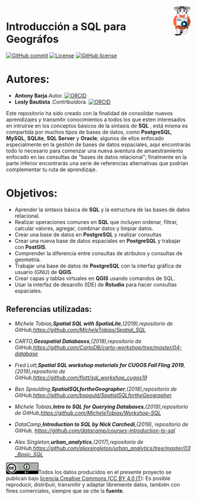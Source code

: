 <img alt="SpatialSQL" src="./Img/icon/sql.png" align="right" width = 10%/>

# Introducción a SQL para Geográfos
[![GitHub commit](https://img.shields.io/github/last-commit/pcm-dpc/COVID-19)](https://github.com/barja8/IntroSQL/commits/master)
[![License](https://img.shields.io/badge/License-MIT-blue.svg)](https://opensource.org/licenses/MIT)
[![GitHub license](https://img.shields.io/badge/License-Creative%20Commons%20Attribution%204.0%20International-blue)](https://creativecommons.org/licenses/)


# Autores: 
- <strong>Antony Barja</strong>.Autor. <a href='https://orcid.org/0000-0001-5921-2858' target='orcid.widget'><img src='https://members.orcid.org/sites/default/files/vector_iD_icon.svg' class='orcid' alt='ORCID' width = 14></a>
- <strong> Lesly Bautista </strong>.Contribuidora. <a href='https://orcid.org/0000-0003-3523-8687' target='orcid.widget'><img src='https://members.orcid.org/sites/default/files/vector_iD_icon.svg' class='orcid' alt='ORCID' width = 14></a>

Este repositorio ha sido creado con la finalidad de consolidar nuevos aprendizajes y transmitir conocimientos a todos los que esten interesados en intruirse en los conceptos básicos de la sintaxis de **SQL** 
, está misma es compartida por muchos tipos de bases de datos, como **PostgreSQL**, **MySQL**, **SQLite**, **SQL Server** y **Oracle**; algunos de ellos enfocado especialmente en la gestión de bases de datos espaciales, aquí encontrarás todo lo necesario para comenzar una nueva aventura de amaestramiento enfocado en las consultas de "bases de datos relacional"; finalmente
en la parte inferior encontrarás una serie de referencias alternativas que podrían complementar tu ruta de aprendizaje.


# Objetivos:
 - Aprender la sintaxis básica de **SQL** y la estructura de las bases de datos relacional.
 - Realizar operaciones comunes en **SQL** que incluyen ordenar, filtrar, calcular valores, agregar, combinar datos y limpiar datos.
 - Crear una base de datos en **PostgreSQL** y realizar consultas 
 - Crear una nueva base de datos espaciales en **PostgreSQL** y trabajar con **PostGIS**.
 - Comprender la diferencia entre consultas de atributos y consultas de geometría.
 - Trabajar una base de datos de **PostgreSQL** con la interfaz gráfica de usuario (GNU) de **QGIS**.
 - Crear capas y tablas virtuales en **QGIS** usando  comandos de SQL.
 - Usar la interfaz de desarollo (IDE) de **Rstudio** para hacer consultas espaciales. 
  

## Referencias utilizadas:
- *Michele Tobias,**Spatial SQL with SpatiaLite**,(2019),repositorio de GitHub,https://github.com/MicheleTobias/Spatial_SQL*
  
- *CARTO,**Geospatial Databases**,(2018),repositorio de GitHub,https://github.com/CartoDB/carto-workshop/tree/master/04-database*
  
- *Fred Lott,**Spatial SQL workshop materials for CUGOS Fall Fling 2019**,(2019),repositorio de GitHub,https://github.com/flott/sql_workshop_cugos19*
  
- *Ben Spaulding,**SpatialSQLfortheGeographer**,(2018),repositorio de GitHub,https://github.com/bspauld/SpatialSQLfortheGeographer*
  
- *Michele Tobias,**Intro to SQL for Querying Databases**,(2019),repositorio de GitHub,https://github.com/MicheleTobias/Workshop-SQL*
  
- *DataCamp,**Introduction to SQL by Nick Carchedi**,(2019), repositorio de GitHub, https://github.com/datacamp/courses-introduction-to-sql*

- *Alex Singleton,**urban_analytics**,(2017),repositorio de GitHub,https://github.com/alexsingleton/urban_analytics/tree/master/03_Basic_SQL*  

![](./Img/icon/istat88x31.png)Todos los datos producidos en el presente proyecto se publican bajo [licencia Creative Commons (CC BY 4.0 IT)](https://creativecommons.org/share-your-work/): Es posible reproducir, distribuir, transmitir y adaptar libremente datos,  también con fines comerciales, siempre que se cite la **fuente**.
